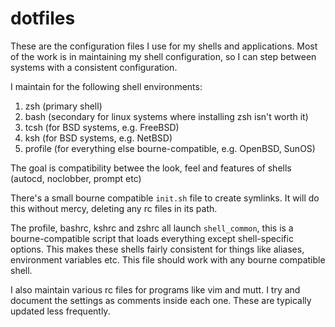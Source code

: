 # dotfiles
These are the configuration files I use for my shells and applications. Most of the work is in maintaining my shell configuration, so I can step between systems with a consistent configuration.

I maintain for the following shell environments:

1. zsh (primary shell)
2. bash (secondary for linux systems where installing zsh isn't worth it)
3. tcsh (for BSD systems, e.g. FreeBSD)
4. ksh (for BSD systems, e.g. NetBSD)
5. profile (for everything else bourne-compatible, e.g. OpenBSD, SunOS)

The goal is compatibility betwee the look, feel and features of shells (autocd, noclobber, prompt etc)

There's a small bourne compatible `init.sh` file to create symlinks. It will do this without mercy, deleting any rc files in its path.

The profile, bashrc, kshrc and zshrc all launch ```shell_common```, this is a bourne-compatible script that loads everything except shell-specific options. This makes these shells fairly consistent for things like aliases, environment variables etc. This file should work with any bourne compatible shell.

I also maintain various rc files for programs like vim and mutt. I try and document the settings as comments inside each one. These are typically updated less frequently.
